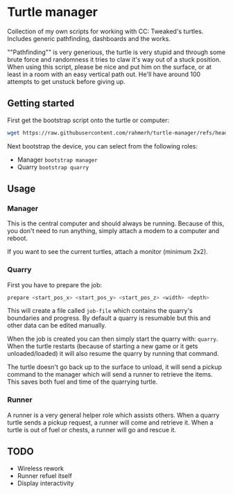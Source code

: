 # Turtle manager

Collection of my own scripts for working with CC: Tweaked's turtles. Includes generic pathfinding, dashboards and the works.

""Pathfinding"" is very generious, the turtle is very stupid and through some brute force and randomness it tries to claw it's way out of a stuck position. When using this script, please be nice and put him on the surface, or at least in a room with an easy vertical path out. He'll have around 100 attempts to get unstuck before giving up.

## Getting started

First get the bootstrap script onto the turtle or computer:

```sh
wget https://raw.githubusercontent.com/rahmerh/turtle-manager/refs/heads/main/bootstrap.lua
```

Next bootstrap the device, you can select from the following roles:

- Manager `bootstrap manager`
- Quarry `bootstrap quarry`

## Usage

### Manager

This is the central computer and should always be running. Because of this, you don't need to run anything, simply attach a modem to a computer and reboot.

If you want to see the current turtles, attach a monitor (minimum 2x2).

### Quarry

First you have to prepare the job:

```sh
prepare <start_pos_x> <start_pos_y> <start_pos_z> <width> <depth>
```

This will create a file called `job-file` which contains the quarry's boundaries and progress. By default a quarry is resumable but this and other data can be edited manually.

When the job is created you can then simply start the quarry with: `quarry`. When the turtle restarts (because of starting a new game or it gets unloaded/loaded) it will also resume the quarry by running that command.

The turtle doesn't go back up to the surface to unload, it will send a pickup command to the manager which will send a runner to retrieve the items. This saves both fuel and time of the quarrying turtle.

### Runner

A runner is a very general helper role which assists others. When a quarry turtle sends a pickup request, a runner will come and retrieve it. When a turtle is out of fuel or chests, a runner will go and rescue it.

## TODO

- Wireless rework
- Runner refuel itself
- Display interactivity
